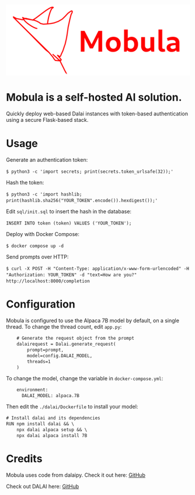 ![Mobula logo](logo.png)

# Mobula is a self-hosted AI solution.

Quickly deploy web-based Dalai instances with token-based authentication using a secure Flask-based stack.

# Usage

Generate an authentication token:

`$ python3 -c 'import secrets; print(secrets.token_urlsafe(32));'`

Hash the token:

`$ python3 -c 'import hashlib; print(hashlib.sha256("YOUR_TOKEN".encode()).hexdigest());'`

Edit `sql/init.sql` to insert the hash in the database:

`INSERT INTO token (token) VALUES ('YOUR_TOKEN');`

Deploy with Docker Compose:

`$ docker compose up -d`

Send prompts over HTTP:

`$ curl -X POST -H "Content-Type: application/x-www-form-urlencoded" -H "Authorization: YOUR_TOKEN" -d "text=How are you?" http://localhost:8000/completion`

# Configuration

Mobula is configured to use the Alpaca 7B model by default, on a single thread. To change the thread count, edit `app.py`:

```
    # Generate the request object from the prompt
    dalairequest = Dalai.generate_request(
        prompt=prompt,
        model=config.DALAI_MODEL,
        threads=1
    )
```

To change the model, change the variable in `docker-compose.yml`:

```
    environment:
      DALAI_MODEL: alpaca.7B
```

Then edit the `./dalai/Dockerfile` to install your model:

```
# Install dalai and its dependencies
RUN npm install dalai && \
    npx dalai alpaca setup && \
    npx dalai alpaca install 7B
```

# Credits

Mobula uses code from dalaipy. Check it out here: [GitHub](https://github.com/wastella/dalaipy)

Check out DALAI here: [GitHub](https://github.com/cocktailpeanut/dalai)